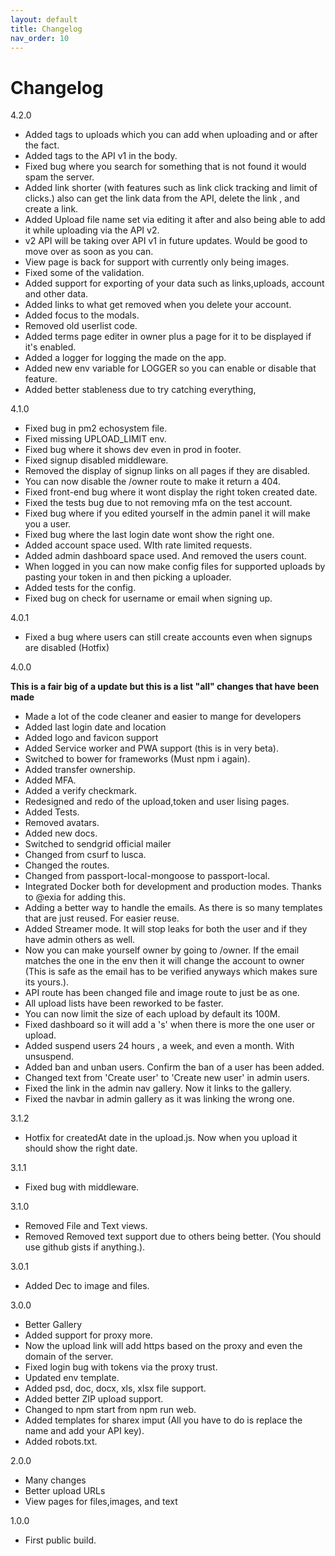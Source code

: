 ```yaml
---
layout: default
title: Changelog
nav_order: 10
---
```


# Changelog
4.2.0
- Added tags to uploads which you can add when uploading and or after the fact.
- Added tags to the API v1 in the body.
- Fixed bug where you search for something that is not found it would spam the server.
- Added link shorter (with features such as link click tracking and limit of clicks.) also can get the link data from the API, delete the link , and create a link.
- Added Upload file name set via editing it after and also being able to add it while uploading via the API v2.
- v2 API will be taking over API v1 in future updates.  Would be good to move over as soon as you can.
- View page is back for support with currently only being images.
- Fixed some of the validation.
- Added support for exporting of your data such as links,uploads, account and other data.
- Added links to what get removed when you delete your account.
- Added focus to the modals.
- Removed old userlist code.
- Added terms page editer in owner plus a page for it to be displayed if it's enabled.
- Added a logger for logging the made on the app.
- Added new env variable for LOGGER so you can enable or disable that feature.
- Added better stableness due to try catching everything,

4.1.0
- Fixed bug in pm2 echosystem file.
- Fixed missing UPLOAD_LIMIT env.
- Fixed bug where it shows dev even in prod in footer.
- Fixed signup disabled middleware.
- Removed the display of signup links on all pages if they are disabled.
- You can now disable the /owner route to make it return a 404.
- Fixed front-end bug where it wont display the right token created date.
- Fixed the tests bug due to not removing mfa on the test account.
- Fixed bug where if you edited yourself in the admin panel it will make you a user.
- Fixed bug where the last login date wont show the right one.
- Added account space used.  WIth rate limited requests.
- Added admin dashboard space used.  And removed the users count.
- When logged in you can now make config files for supported uploads by pasting your token in and then picking a uploader.
- Added tests for the config.
- Fixed bug on check for username or email when signing up.

4.0.1
* Fixed a bug where users can still create accounts even when signups are disabled (Hotfix)

4.0.0

__This is a fair big of a update but this is a list "all" changes that have been made__

* Made a lot of the code cleaner and easier to mange for developers
* Added last login date and location
* Added logo and favicon support
* Added Service worker and PWA support (this is in very beta).
* Switched to bower for frameworks (Must npm i again).
* Added transfer ownership.
* Added MFA.
* Added a verify checkmark.
* Redesigned and redo of the upload,token and user lising pages.
* Added Tests.
* Removed avatars.
* Added new docs.
* Switched to sendgrid official mailer
* Changed from csurf to lusca.
* Changed the routes.
* Changed from passport-local-mongoose to passport-local.
* Integrated Docker both for development and production modes.  Thanks to @exia for adding this.
* Adding a better way to handle the emails.  As there is so many templates that are just reused.  For easier reuse.
* Added Streamer mode.  It will stop leaks for both the user and if they have admin others as well.
* Now you can make yourself owner  by going to /owner.  If the email matches the one in the env then it will change the account to owner (This is safe as the email has to be verified anyways which makes sure its yours.).
* API route has been changed file and image route to just be as one.
* All upload lists have been reworked to be faster.
* You can now limit the size of each upload by default its 100M.
* Fixed dashboard so it will add a 's' when there is more the one user or upload.
* Added suspend users 24 hours , a week, and even a month. With unsuspend.
* Added ban and unban users. Confirm the ban of a user has been added.
* Changed text from 'Create user' to 'Create new user' in admin users.
* Fixed the link in the admin nav gallery.  Now it links to the gallery.
* Fixed the navbar in admin gallery as it was linking the wrong one.

3.1.2
* Hotfix for createdAt date in the upload.js. Now when  you upload it should show the right date.

3.1.1
* Fixed bug with middleware.

3.1.0
* Removed File and Text views.
* Removed Removed text support due to others being better. (You should use github gists if anything.).

3.0.1
* Added Dec to image and files.

3.0.0
* Better Gallery
* Added support for proxy more.
* Now the upload link will add https based on the proxy and even the domain of the server.
* Fixed login bug with tokens via the proxy trust.
* Updated env template.
* Added psd, doc, docx, xls, xlsx file support.
* Added better ZIP upload support.
* Changed to npm start from npm run web.
* Added templates for sharex imput (All you have to do is replace the name and add your API key).
* Added robots.txt.

2.0.0
* Many changes
* Better upload URLs
* View pages for files,images, and text

1.0.0
* First public build.
